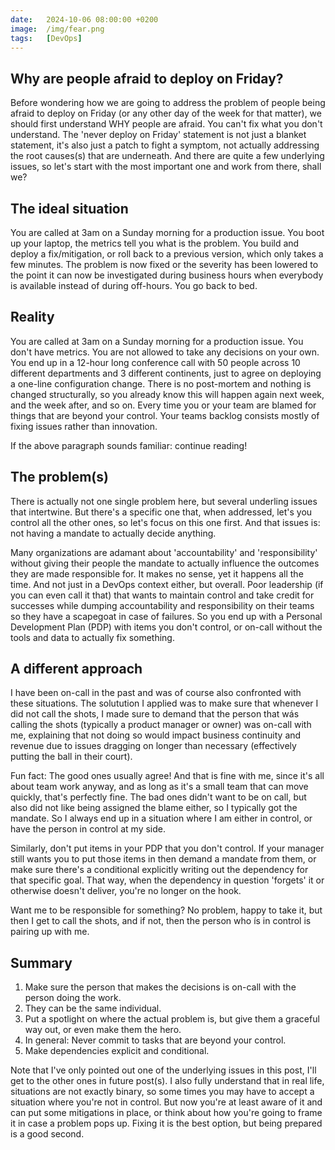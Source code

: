 ```yaml
---
date:   2024-10-06 08:00:00 +0200
image:  /img/fear.png
tags:   [DevOps]
---
```


## Why are people afraid to deploy on Friday?

Before wondering how we are going to address the problem of people being afraid to deploy on Friday (or any other day of the week for that matter), we should first understand WHY people are afraid. You can't fix what you don't understand. The 'never deploy on Friday' statement is not just a blanket statement, it's also just a patch to fight a symptom, not actually addressing the root causes(s) that are underneath. And there are quite a few underlying issues, so let's start with the most important one and work from there, shall we?

## The ideal situation

You are called at 3am on a Sunday morning for a production issue. You boot up your laptop, the metrics tell you what is the problem. You build and deploy a fix/mitigation, or roll back to a previous version, which only takes a few minutes. The problem is now fixed or the severity has been lowered to the point it can now be investigated during business hours when everybody is available instead of during off-hours. You go back to bed.

## Reality

You are called at 3am on a Sunday morning for a production issue. You don't have metrics. You are not allowed to take any decisions on your own. You end up in a 12-hour long conference call with 50 people across 10 different departments and 3 different continents, just to agree on deploying a one-line configuration change. There is no post-mortem and nothing is changed structurally, so you already know this will happen again next week, and the week after, and so on. Every time you or your team are blamed for things that are beyond your control. Your teams backlog consists mostly of fixing issues rather than innovation.

If the above paragraph sounds familiar: continue reading!


## The problem(s)

There is actually not one single problem here, but several underling issues that intertwine. But there's a specific one that, when addressed, let's you control all the other ones, so let's focus on this one first. And that issues is: not having a mandate to actually decide anything.

Many organizations are adamant about 'accountability' and 'responsibility' without giving their people the mandate to actually influence the outcomes they are made responsible for. It makes no sense, yet it happens all the time. And not just in a DevOps context either, but overall. Poor leadership (if you can even call it that) that wants to maintain control and take credit for successes while dumping accountability and responsibility on their teams so they have a scapegoat in case of failures. So you end up with a Personal Development Plan (PDP) with items you don't control, or on-call without the tools and data to actually fix something.

## A different approach

I have been on-call in the past and was of course also confronted with these situations. The solutution I applied was to make sure that whenever I did not call the shots, I made sure to demand that the person that wás calling the shots (typically a product manager or owner) was on-call with me, explaining that not doing so would impact business continuity and revenue due to issues dragging on longer than necessary (effectively putting the ball in their court).

Fun fact: The good ones usually agree! And that is fine with me, since it's all about team work anyway, and as long as it's a small team that can move quickly, that's perfectly fine. The bad ones didn't want to be on call, but also did not like being assigned the blame either, so I typically got the mandate. So I always end up in a situation where I am either in control, or have the person in control at my side.

Similarly, don't put items in your PDP that you don't control. If your manager still wants you to put those items in then demand a mandate from them, or make sure there's a conditional explicitly writing out the dependency for that specific goal. That way, when the dependency in question 'forgets' it or otherwise doesn't deliver, you're no longer on the hook.

Want me to be responsible for something? No problem, happy to take it, but then I get to call the shots, and if not, then the person who ís in control is pairing up with me.

## Summary

1. Make sure the person that makes the decisions is on-call with the person doing the work.
2. They can be the same individual.
3. Put a spotlight on where the actual problem is, but give them a graceful way out, or even make them the hero.
4. In general: Never commit to tasks that are beyond your control.
5. Make dependencies explicit and conditional.


Note that I've only pointed out one of the underlying issues in this post, I'll get to the other ones in future post(s). I also fully understand that in real life, situations are not exactly binary, so some times you may have to accept a situation where you're not in control. But now you're at least aware of it and can put some mitigations in place, or think about how you're going to frame it in case a problem pops up. Fixing it is the best option, but being prepared is a good second.